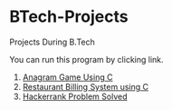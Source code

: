 # BTech-Projects
Projects During B.Tech

You can run this program by clicking link.

1. <a href="https://onlinegdb.com/BJy_ftD9v" >Anagram Game Using C</a>
2. <a href="https://onlinegdb.com/k1fiSiPjY">Restaurant Billing System using C</a>
3. <a href="https://onlinegdb.com/BJWKE05B_">Hackerrank Problem Solved</a>
